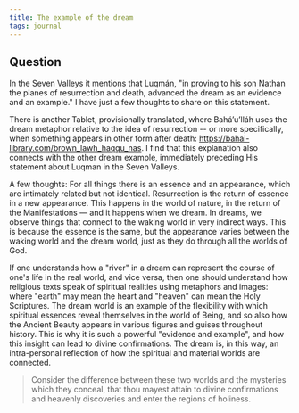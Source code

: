 ```yaml
---
title: The example of the dream
tags: journal
---
```


## Question

In the Seven Valleys it mentions that Luqmán, "in proving to his son Nathan
the planes of resurrection and death, advanced the dream as an evidence and an
example." I have just a few thoughts to share on this statement.

There is another Tablet, provisionally translated, where Bahá’u’lláh uses the
dream metaphor relative to the idea of resurrection -- or more specifically,
when something appears in other form after death:
https://bahai-library.com/brown_lawh_haqqu_nas. I find that this explanation
also connects with the other dream example, immediately preceding His
statement about Luqman in the Seven Valleys.

A few thoughts: For all things there is an essence and an appearance, which
are intimately related but not identical. Resurrection is the return of
essence in a new appearance. This happens in the world of nature, in the
return of the Manifestations — and it happens when we dream. In dreams, we
observe things that connect to the waking world in very indirect ways. This is
because the essence is the same, but the appearance varies between the waking
world and the dream world, just as they do through all the worlds of God.

If one understands how a "river" in a dream can represent the course of one's
life in the real world, and vice versa, then one should understand how
religious texts speak of spiritual realities using metaphors and images: where
"earth" may mean the heart and "heaven" can mean the Holy Scriptures. The
dream world is an example of the flexibility with which spiritual essences
reveal themselves in the world of Being, and so also how the Ancient Beauty
appears in various figures and guises throughout history. This is why it is
such a powerful "evidence and example", and how this insight can lead to
divine confirmations. The dream is, in this way, an intra-personal reflection
of how the spiritual and material worlds are connected.

> Consider the difference between these two worlds and the mysteries which
  they conceal, that thou mayest attain to divine confirmations and heavenly
  discoveries and enter the regions of holiness.
